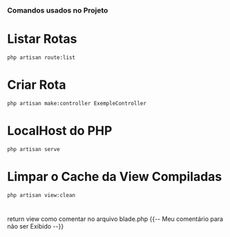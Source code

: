 ### Comandos usados no Projeto ###

# Listar Rotas #

    php artisan route:list

# Criar Rota #

    php artisan make:controller ExempleController

# LocalHost do PHP #

    php artisan serve

# Limpar o Cache da View Compiladas #
    
    php artisan view:clean

#  #
    



return view
como comentar no arquivo blade.php
    {{-- Meu comentário para não ser Exibido --}}